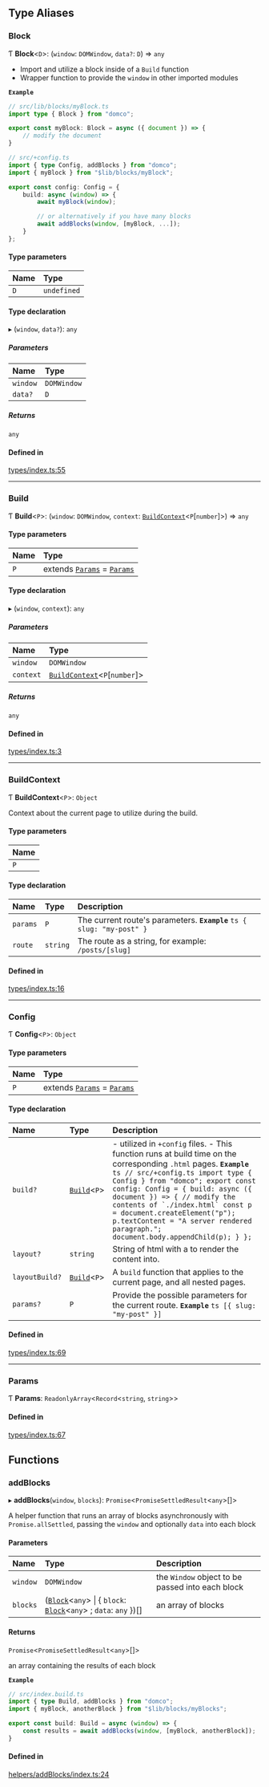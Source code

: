 

## Type Aliases

### Block

Ƭ **Block**\<`D`>: (`window`: `DOMWindow`, `data?`: `D`) => `any`

- Import and utilize a block inside of a `Build` function
- Wrapper function to provide the `window` in other imported modules

**`Example`**

```ts
// src/lib/blocks/myBlock.ts
import type { Block } from "domco";

export const myBlock: Block = async ({ document }) => {
    // modify the document
}

// src/+config.ts
import { type Config, addBlocks } from "domco";
import { myBlock } from "$lib/blocks/myBlock";

export const config: Config = {
	build: async (window) => {
		await myBlock(window);

		// or alternatively if you have many blocks
		await addBlocks(window, [myBlock, ...]);
	}
};
```

#### Type parameters

| Name | Type |
| :------ | :------ |
| `D` | `undefined` |

#### Type declaration

▸ (`window`, `data?`): `any`

##### Parameters

| Name | Type |
| :------ | :------ |
| `window` | `DOMWindow` |
| `data?` | `D` |

##### Returns

`any`

#### Defined in

[types/index.ts:55](https://github.com/rossrobino/domco/blob/38a075c/packages/domco/types/index.ts#L55)

___

### Build

Ƭ **Build**\<`P`>: (`window`: `DOMWindow`, `context`: [`BuildContext`](/docs/modules#buildcontext)\<`P`[`number`]>) => `any`

#### Type parameters

| Name | Type |
| :------ | :------ |
| `P` | extends [`Params`](/docs/modules#params) = [`Params`](/docs/modules#params) |

#### Type declaration

▸ (`window`, `context`): `any`

##### Parameters

| Name | Type |
| :------ | :------ |
| `window` | `DOMWindow` |
| `context` | [`BuildContext`](/docs/modules#buildcontext)\<`P`[`number`]> |

##### Returns

`any`

#### Defined in

[types/index.ts:3](https://github.com/rossrobino/domco/blob/38a075c/packages/domco/types/index.ts#L3)

___

### BuildContext

Ƭ **BuildContext**\<`P`>: `Object`

Context about the current page to utilize during the build.

#### Type parameters

| Name |
| :------ |
| `P` |

#### Type declaration

| Name | Type | Description |
| :------ | :------ | :------ |
| `params` | `P` | The current route's parameters. **`Example`** ```ts { slug: "my-post" } ``` |
| `route` | `string` | The route as a string, for example: `/posts/[slug]` |

#### Defined in

[types/index.ts:16](https://github.com/rossrobino/domco/blob/38a075c/packages/domco/types/index.ts#L16)

___

### Config

Ƭ **Config**\<`P`>: `Object`

#### Type parameters

| Name | Type |
| :------ | :------ |
| `P` | extends [`Params`](/docs/modules#params) = [`Params`](/docs/modules#params) |

#### Type declaration

| Name | Type | Description |
| :------ | :------ | :------ |
| `build?` | [`Build`](/docs/modules#build)\<`P`> | - utilized in `+config` files. - This function runs at build time on the corresponding `.html` pages. **`Example`** ```ts // src/+config.ts import type { Config } from "domco"; export const config: Config = { build: async ({ document }) => { // modify the contents of `./index.html` const p = document.createElement("p"); p.textContent = "A server rendered paragraph."; document.body.appendChild(p); } }; ``` |
| `layout?` | `string` | String of html with a <slot> to render the content into. |
| `layoutBuild?` | [`Build`](/docs/modules#build)\<`P`> | A `build` function that applies to the current page, and all nested pages. |
| `params?` | `P` | Provide the possible parameters for the current route. **`Example`** ```ts [{ slug: "my-post" }] ``` |

#### Defined in

[types/index.ts:69](https://github.com/rossrobino/domco/blob/38a075c/packages/domco/types/index.ts#L69)

___

### Params

Ƭ **Params**: `ReadonlyArray`\<`Record`\<`string`, `string`>>

#### Defined in

[types/index.ts:67](https://github.com/rossrobino/domco/blob/38a075c/packages/domco/types/index.ts#L67)

## Functions

### addBlocks

▸ **addBlocks**(`window`, `blocks`): `Promise`\<`PromiseSettledResult`\<`any`>[]>

A helper function that runs an array of blocks asynchronously
with `Promise.allSettled`, passing the `window` and optionally
`data` into each block

#### Parameters

| Name | Type | Description |
| :------ | :------ | :------ |
| `window` | `DOMWindow` | the `Window` object to be passed into each block |
| `blocks` | ([`Block`](/docs/modules#block)\<`any`> \| \{ `block`: [`Block`](/docs/modules#block)\<`any`> ; `data`: `any`  })[] | an array of blocks |

#### Returns

`Promise`\<`PromiseSettledResult`\<`any`>[]>

an array containing the results of each block

**`Example`**

```ts
// src/index.build.ts
import { type Build, addBlocks } from "domco";
import { myBlock, anotherBlock } from "$lib/blocks/myBlocks";

export const build: Build = async (window) => {
    const results = await addBlocks(window, [myBlock, anotherBlock]);
}
```

#### Defined in

[helpers/addBlocks/index.ts:24](https://github.com/rossrobino/domco/blob/38a075c/packages/domco/helpers/addBlocks/index.ts#L24)
